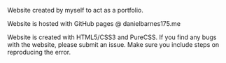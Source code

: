 Website created by myself to act as a portfolio.


Website is hosted with GitHub pages @ danielbarnes175.me


Website is created with HTML5/CSS3 and PureCSS. If you find any bugs with the website, please submit an issue. Make sure you include steps on reproducing the error.